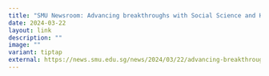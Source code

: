 ```yaml
---
title: "SMU Newsroom: Advancing breakthroughs with Social Science and Humanities"
date: 2024-03-22
layout: link
description: ""
image: ""
variant: tiptap
external: https://news.smu.edu.sg/news/2024/03/22/advancing-breakthroughs-social-science-and-humanities
---
```

